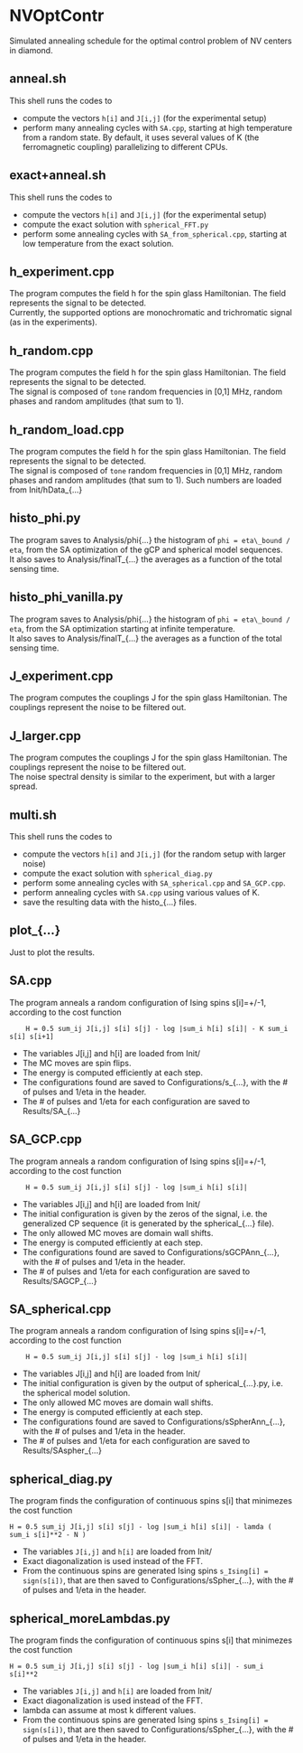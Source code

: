 # NVOptContr

Simulated annealing schedule for the optimal control problem of NV centers in diamond.


## anneal.sh

This shell runs the codes to

- compute the vectors `h[i]` and `J[i,j]` (for the experimental setup)
- perform many annealing cycles with `SA.cpp`, starting at high temperature from a random state. By default, it uses several values of K (the ferromagnetic coupling) parallelizing to different CPUs.


## exact+anneal.sh

This shell runs the codes to

- compute the vectors `h[i]` and `J[i,j]` (for the experimental setup)
- compute the exact solution with `spherical_FFT.py`
- perform some annealing cycles with `SA_from_spherical.cpp`, starting at low temperature from the exact solution.


## h\_experiment.cpp

The program computes the field h for the spin glass Hamiltonian. The field represents the signal to be detected.  
Currently, the supported options are monochromatic and trichromatic signal (as in the experiments).


## h\_random.cpp

The program computes the field h for the spin glass Hamiltonian. The field represents the signal to be detected.  
The signal is composed of `tone` random frequencies in [0,1] MHz, random phases and random amplitudes (that sum to 1).


## h\_random\_load.cpp

The program computes the field h for the spin glass Hamiltonian. The field represents the signal to be detected.  
The signal is composed of `tone` random frequencies in [0,1] MHz, random phases and random amplitudes (that sum to 1). Such numbers are loaded from Init/hData\_{...}


## histo\_phi.py

The program saves to Analysis/phi{...} the histogram of `phi = eta\_bound / eta`, from the SA optimization of the gCP and spherical model sequences.  
It also saves to Analysis/finalT\_{...} the averages as a function of the total sensing time.


## histo\_phi\_vanilla.py

The program saves to Analysis/phi{...} the histogram of `phi = eta\_bound / eta`, from the SA optimization starting at infinite temperature.  
It also saves to Analysis/finalT\_{...} the averages as a function of the total sensing time.


## J\_experiment.cpp

The program computes the couplings J for the spin glass Hamiltonian. The couplings represent the noise to be filtered out.


## J\_larger.cpp

The program computes the couplings J for the spin glass Hamiltonian. The couplings represent the noise to be filtered out.  
The noise spectral density is similar to the experiment, but with a larger spread.


## multi.sh

This shell runs the codes to

- compute the vectors `h[i]` and `J[i,j]` (for the random setup with larger noise)
- compute the exact solution with `spherical_diag.py`
- perform some annealing cycles with `SA_spherical.cpp` and  `SA_GCP.cpp`.
- perform annealing cycles with `SA.cpp` using various values of K.
- save the resulting data with the histo\_{...} files.


## plot\_{...}

Just to plot the results.


## SA.cpp

The program anneals a random configuration of Ising spins s[i]=+/-1, according to the cost function

        H = 0.5 sum_ij J[i,j] s[i] s[j] - log |sum_i h[i] s[i]| - K sum_i s[i] s[i+1]

- The variables J[i,j] and h[i] are loaded from Init/
- The MC moves are spin flips.
- The energy is computed efficiently at each step.
- The configurations found are saved to Configurations/s\_{...}, with the # of pulses and 1/eta in the header.
- The # of pulses and 1/eta for each configuration are saved to Results/SA\_{...}


## SA\_GCP.cpp


The program anneals a random configuration of Ising spins s[i]=+/-1, according to the cost function

        H = 0.5 sum_ij J[i,j] s[i] s[j] - log |sum_i h[i] s[i]|

- The variables J[i,j] and h[i] are loaded from Init/
- The initial configuration is given by the zeros of the signal, i.e. the generalized CP sequence (it is generated by the spherical\_{...} file).
- The only allowed MC moves are domain wall shifts.
- The energy is computed efficiently at each step.
- The configurations found are saved to Configurations/sGCPAnn_\{...}, with the # of pulses and 1/eta in the header.
- The # of pulses and 1/eta for each configuration are saved to Results/SAGCP\_{...}


## SA\_spherical.cpp

The program anneals a random configuration of Ising spins s[i]=+/-1, according to the cost function

        H = 0.5 sum_ij J[i,j] s[i] s[j] - log |sum_i h[i] s[i]|

- The variables J[i,j] and h[i] are loaded from Init/
- The initial configuration is given by the output of spherical\_{...}.py, i.e. the spherical model solution.
- The only allowed MC moves are domain wall shifts.
- The energy is computed efficiently at each step.
- The configurations found are saved to Configurations/sSpherAnn\_{...}, with the # of pulses and 1/eta in the header.
- The # of pulses and 1/eta for each configuration are saved to Results/SAspher\_{...}


## spherical\_diag.py

 The program finds the configuration of continuous spins s[i] that minimezes the cost function
 
    H = 0.5 sum_ij J[i,j] s[i] s[j] - log |sum_i h[i] s[i]| - lamda ( sum_i s[i]**2 - N )

- The variables `J[i,j]` and `h[i]` are loaded from Init/
- Exact diagonalization is used instead of the FFT.
- From the continuous spins are generated Ising spins `s_Ising[i] = sign(s[i])`, that are then saved to Configurations/sSpher\_{...}, with the # of pulses and 1/eta in the header.


## spherical\_moreLambdas.py

 The program finds the configuration of continuous spins s[i] that minimezes the cost function
 
    H = 0.5 sum_ij J[i,j] s[i] s[j] - log |sum_i h[i] s[i]| - sum_i s[i]**2

- The variables `J[i,j]` and `h[i]` are loaded from Init/
- Exact diagonalization is used instead of the FFT.
- lambda can assume at most k different values.
- From the continuous spins are generated Ising spins `s_Ising[i] = sign(s[i])`, that are then saved to Configurations/sSpher\_{...}, with the # of pulses and 1/eta in the header.







